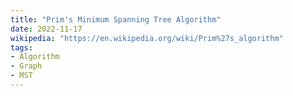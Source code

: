```yaml
---
title: "Prim's Minimum Spanning Tree Algorithm"
date: 2022-11-17
wikipedia: "https://en.wikipedia.org/wiki/Prim%27s_algorithm"
tags:
- Algorithm
- Graph
- MST
---
```


